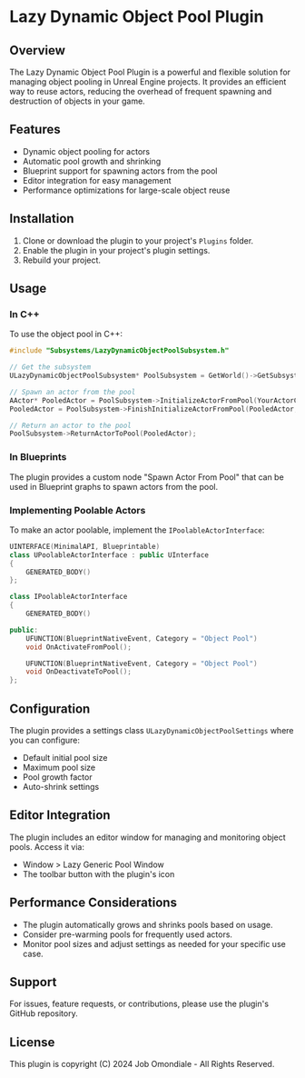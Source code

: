# Lazy Dynamic Object Pool Plugin

## Overview

The Lazy Dynamic Object Pool Plugin is a powerful and flexible solution for managing object pooling in Unreal Engine projects. It provides an efficient way to reuse actors, reducing the overhead of frequent spawning and destruction of objects in your game.

## Features

- Dynamic object pooling for actors
- Automatic pool growth and shrinking
- Blueprint support for spawning actors from the pool
- Editor integration for easy management
- Performance optimizations for large-scale object reuse

## Installation

1. Clone or download the plugin to your project's `Plugins` folder.
2. Enable the plugin in your project's plugin settings.
3. Rebuild your project.

## Usage

### In C++

To use the object pool in C++:

```cpp
#include "Subsystems/LazyDynamicObjectPoolSubsystem.h"

// Get the subsystem
ULazyDynamicObjectPoolSubsystem* PoolSubsystem = GetWorld()->GetSubsystem<ULazyDynamicObjectPoolSubsystem>();

// Spawn an actor from the pool
AActor* PooledActor = PoolSubsystem->InitializeActorFromPool(YourActorClass, NewOwner);
PooledActor = PoolSubsystem->FinishInitializeActorFromPool(PooledActor, DesiredTransform);

// Return an actor to the pool
PoolSubsystem->ReturnActorToPool(PooledActor);
```

### In Blueprints

The plugin provides a custom node "Spawn Actor From Pool" that can be used in Blueprint graphs to spawn actors from the pool.

### Implementing Poolable Actors

To make an actor poolable, implement the `IPoolableActorInterface`:

```cpp
UINTERFACE(MinimalAPI, Blueprintable)
class UPoolableActorInterface : public UInterface
{
    GENERATED_BODY()
};

class IPoolableActorInterface
{
    GENERATED_BODY()

public:
    UFUNCTION(BlueprintNativeEvent, Category = "Object Pool")
    void OnActivateFromPool();

    UFUNCTION(BlueprintNativeEvent, Category = "Object Pool")
    void OnDeactivateToPool();
};
```

## Configuration

The plugin provides a settings class `ULazyDynamicObjectPoolSettings` where you can configure:

- Default initial pool size
- Maximum pool size
- Pool growth factor
- Auto-shrink settings

## Editor Integration

The plugin includes an editor window for managing and monitoring object pools. Access it via:

- Window > Lazy Generic Pool Window
- The toolbar button with the plugin's icon

## Performance Considerations

- The plugin automatically grows and shrinks pools based on usage.
- Consider pre-warming pools for frequently used actors.
- Monitor pool sizes and adjust settings as needed for your specific use case.

## Support

For issues, feature requests, or contributions, please use the plugin's GitHub repository.

## License

This plugin is copyright (C) 2024 Job Omondiale - All Rights Reserved.
